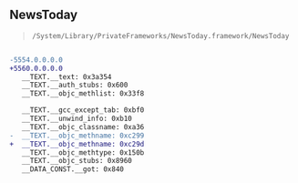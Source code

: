 ## NewsToday

> `/System/Library/PrivateFrameworks/NewsToday.framework/NewsToday`

```diff

-5554.0.0.0.0
+5560.0.0.0.0
   __TEXT.__text: 0x3a354
   __TEXT.__auth_stubs: 0x600
   __TEXT.__objc_methlist: 0x33f8

   __TEXT.__gcc_except_tab: 0xbf0
   __TEXT.__unwind_info: 0xb10
   __TEXT.__objc_classname: 0xa36
-  __TEXT.__objc_methname: 0xc299
+  __TEXT.__objc_methname: 0xc29d
   __TEXT.__objc_methtype: 0x150b
   __TEXT.__objc_stubs: 0x8960
   __DATA_CONST.__got: 0x840

```
